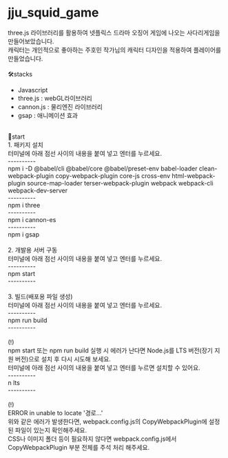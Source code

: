 # jju_squid_game <br/>
three.js 라이브러리를 활용하여 넷플릭스 드라마 오징어 게임에 나오는 사다리게임을 만들어보았습니다.<br/>
캐릭터는 개인적으로 좋아하는 주호민 작가님의 캐릭터 디자인을 적용하여 플레이어를 만들었습니다.<br/>
<br/>
🛠stacks<br/>
- Javascript<br/>
- three.js : webGL라이브러리<br/>
- cannon.js : 물리엔진 라이브러리<br/>
- gsap : 애니메이션 효과<br/>
<br/>
🚀start<br/>
1. 패키지 설치<br/>
터미널에 아래 점선 사이의 내용을 붙여 넣고 엔터를 누르세요.<br/>
----------
<br/>
npm i -D @babel/cli @babel/core @babel/preset-env babel-loader clean-webpack-plugin copy-webpack-plugin core-js cross-env html-webpack-plugin source-map-loader terser-webpack-plugin webpack webpack-cli webpack-dev-server
<br/>
----------
<br/>
npm i three
<br/>
----------
<br/>
npm i cannon-es
<br/>
----------
<br/>
npm i gsap
<br/>
<br/>
2. 개발용 서버 구동<br/>
터미널에 아래 점선 사이의 내용을 붙여 넣고 엔터를 누르세요.<br/>
----------
<br/>
npm start
<br/>
----------
<br/><br/>
3. 빌드(배포용 파일 생성)<br/>
터미널에 아래 점선 사이의 내용을 붙여 넣고 엔터를 누르세요.<br/>
----------
<br/>
npm run build
<br/>
----------
<br/>
<br/>
(!)<br/>
npm start 또는 npm run build 실행 시 에러가 난다면 Node.js를 LTS 버전(장기 지원 버전)으로 설치 후 다시 시도해 보세요.<br/>
터미널에 아래 점선 사이의 내용을 붙여 넣고 엔터를 누르면 설치할 수 있어요.<br/>
----------
<br/>
n lts
<br/>
----------<br/>
<br/>
(!)<br/>
ERROR in unable to locate '경로...'<br/>
위와 같은 에러가 발생한다면, webpack.config.js의 CopyWebpackPlugin에 설정된 파일이 있는지 확인해주세요.<br/>
CSS나 이미지 폴더 등이 필요하지 않다면 webpack.config.js에서 CopyWebpackPlugin 부분 전체를 주석 처리 해주세요.<br/>
